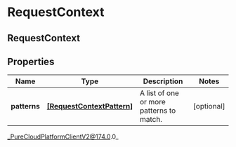 # RequestContext

## RequestContext

## Properties

|Name | Type | Description | Notes|
|------------ | ------------- | ------------- | -------------|
| **patterns** | [**[RequestContextPattern]**]([RequestContextPattern]) | A list of one or more patterns to match. | [optional] |



_PureCloudPlatformClientV2@174.0.0_
